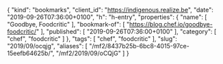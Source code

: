{
  "kind": "bookmarks",
  "client_id": "https://indigenous.realize.be",
  "date": "2019-09-26T07:36:00+0100",
  "h": "h-entry",
  "properties": {
    "name": [
      "Goodbye, Foodcritic"
    ],
    "bookmark-of": [
      "https://blog.chef.io/goodbye-foodcritic/"
    ],
    "published": [
      "2019-09-26T07:36:00+0100"
    ],
    "category": [
      "chef",
      "foodcritic"
    ]
  },
  "tags": [
    "chef",
    "foodcritic"
  ],
  "slug": "2019/09/ocqjg",
  "aliases": [
    "/mf2/8437b25b-6bc8-4015-97ce-15eefb64625b/",
    "/mf2/2019/09/oCQjG"
  ]
}
